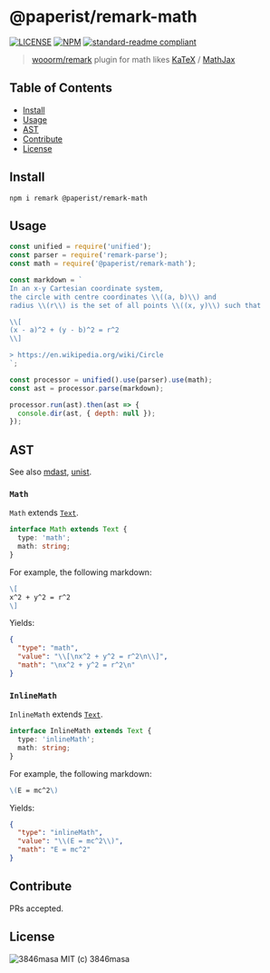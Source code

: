 # @paperist/remark-math

[![LICENSE][license-badge]][license]
[![NPM][npm-badge]][npm]
[![standard-readme compliant][standard-readme-badge]][standard-readme]

[npm]: https://www.npmjs.com/package/@paperist/remark-math
[license]: https://3846masa.mit-license.org
[standard-readme]: https://github.com/RichardLitt/standard-readme

[npm-badge]: https://img.shields.io/npm/v/@paperist/remark-math.svg?style=flat-square&logo=data:image/png;base64,iVBORw0KGgoAAAANSUhEUgAAACAAAAAgBAMAAACBVGfHAAAABGdBTUEAALGPC/xhBQAAAAFzUkdCAK7OHOkAAAAbUExURcwAAOeIiP////G7u/ri4tIZGdpFReJsbPC3t075sZwAAAAvSURBVCjPY2CgDWAThIMEsACjEhwIUCZg0dGCIqASwMAxMgXAgSzOwMAOC2TqAwBvzR4JxLaP0gAAAABJRU5ErkJggg==
[license-badge]: https://img.shields.io/badge/license-MIT-blue.svg?style=flat-square&logo=data:image/png;base64,iVBORw0KGgoAAAANSUhEUgAAABAAAAAQBAMAAADt3eJSAAAAIGNIUk0AAHomAACAhAAA%2BgAAAIDoAAB1MAAA6mAAADqYAAAXcJy6UTwAAAAVUExURSBTICJcIiNgIiZoJTuhNyt3Kf///%2BCqxSgAAAAGdFJOUwpclbn%2B4Fj6/H8AAAABYktHRAZhZrh9AAAACXBIWXMAAA3XAAAN1wFCKJt4AAAAB3RJTUUH4AkEEjEV7MDQQwAAAGBJREFUCNc1TUEKgDAMi07vE/Q%2BRD8g%2B4BbvAvi/79iMjDQJm1CC6BbDzRsZI3incIpYeYFhCaYnLiyPYnYkwWZFWoFHrSuttCmmbwXh0eJQYVON4JthZTxCzzAmyb8%2BAAKXBRyN6RyZQAAAABJRU5ErkJggg==
[standard-readme-badge]: https://img.shields.io/badge/standard--readme-OK-green.svg?style=flat-square

> [wooorm/remark] plugin for math likes [KaTeX] / [MathJax]

[wooorm/remark]: https://github.com/wooorm/remark
[KaTeX]: https://khan.github.io/KaTeX/
[MathJax]: https://www.mathjax.org/

## Table of Contents

- [Install](#install)
- [Usage](#usage)
- [AST](#ast)
- [Contribute](#contribute)
- [License](#license)

## Install

```
npm i remark @paperist/remark-math
```

## Usage

```js
const unified = require('unified');
const parser = require('remark-parse');
const math = require('@paperist/remark-math');

const markdown = `
In an x-y Cartesian coordinate system,
the circle with centre coordinates \\((a, b)\\) and
radius \\(r\\) is the set of all points \\((x, y)\\) such that

\\[
(x - a)^2 + (y - b)^2 = r^2
\\]

> https://en.wikipedia.org/wiki/Circle
`;

const processor = unified().use(parser).use(math);
const ast = processor.parse(markdown);

processor.run(ast).then(ast => {
  console.dir(ast, { depth: null });
});
```

## AST

See also [mdast], [unist].

[mdast]: https://github.com/syntax-tree/mdast
[unist]: https://github.com/syntax-tree/unist

### `Math`

`Math` extends [`Text`][unist-text].

```typescript
interface Math extends Text {
  type: 'math';
  math: string;
}
```

For example, the following markdown:

```md
\[
x^2 + y^2 = r^2
\]
```

Yields:

```json
{
  "type": "math",
  "value": "\\[\nx^2 + y^2 = r^2\n\\]",
  "math": "\nx^2 + y^2 = r^2\n"
}
```

### `InlineMath`

`InlineMath` extends [`Text`][unist-text].

```typescript
interface InlineMath extends Text {
  type: 'inlineMath';
  math: string;
}
```

For example, the following markdown:

```md
\(E = mc^2\)
```

Yields:

```json
{
  "type": "inlineMath",
  "value": "\\(E = mc^2\\)",
  "math": "E = mc^2"
}
```

[unist-text]: https://github.com/syntax-tree/unist#text

## Contribute

PRs accepted.

## License

![3846masa] MIT (c) 3846masa

[3846masa]: https://www.gravatar.com/avatar/cfeae69aae4f4fc102960f01d35d2d86?s=50
